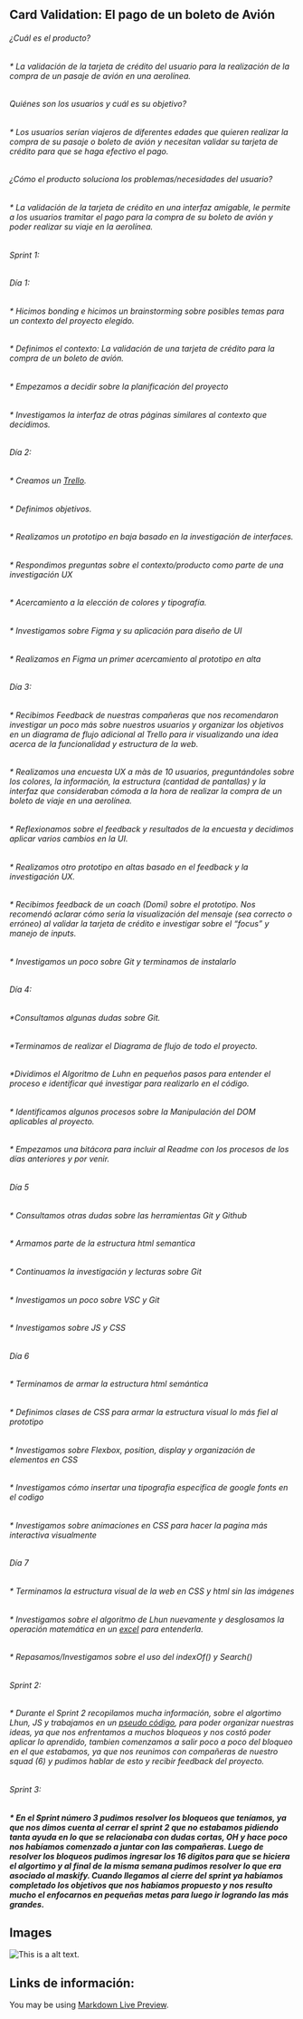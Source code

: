 ## Card Validation: El pago de un boleto de Avión

###### ¿Cuál es el producto?
###### * La validación de la tarjeta de crédito del usuario para la realización de la compra de un pasaje de avión en una aerolínea.

###### Quiénes son los usuarios y cuál es su objetivo?
###### * Los usuarios serían viajeros de diferentes edades que quieren realizar la compra de su pasaje o boleto de avión y necesitan validar su tarjeta de crédito para que se haga efectivo el pago.

###### ¿Cómo el producto soluciona los problemas/necesidades del usuario?
###### *  La validación de la tarjeta de crédito en una interfaz amigable, le permite a los usuarios tramitar el pago para la compra de su boleto de avión y poder realizar su viaje en la aerolínea.

###### Sprint 1:
###### Día 1:
###### * Hicimos bonding e hicimos un brainstorming sobre posibles temas para un contexto del proyecto elegido.
###### * Definimos el contexto: La validación de una tarjeta de crédito para la compra de un boleto de avión.
###### *  Empezamos a decidir sobre la planificación del proyecto
###### * Investigamos la interfaz de otras páginas similares al contexto que decidimos.

###### Día 2:
###### * Creamos un [Trello](https://trello.com/b/xBpw7Swt/card-validation).
###### * Definimos objetivos.
###### * Realizamos un prototipo en baja basado en la investigación de interfaces.
###### *  Respondimos preguntas sobre el contexto/producto como parte de una investigación UX
###### * Acercamiento a la elección de colores y tipografía.
###### * Investigamos sobre Figma y su aplicación para diseño de UI
###### * Realizamos en Figma un primer acercamiento al prototipo en alta


###### Día 3:

###### * Recibimos Feedback de nuestras compañeras que nos recomendaron investigar un poco más sobre nuestros usuarios y organizar los objetivos en un diagrama de flujo adicional al Trello para ir visualizando una idea acerca de la funcionalidad y estructura de la web.
###### * Realizamos una encuesta UX a màs de 10 usuarios, preguntándoles sobre los colores, la información, la estructura (cantidad de pantallas) y la interfaz que consideraban cómoda a la hora de realizar la compra de un boleto de viaje en una aerolínea.
###### * Reflexionamos sobre el feedback y resultados de la encuesta y decidimos aplicar varios cambios en la UI.
###### * Realizamos otro prototipo en altas basado en el feedback y la investigación UX.
###### * Recibimos feedback de un coach (Domi) sobre el prototipo. Nos recomendó aclarar cómo sería la visualización del mensaje (sea correcto o erróneo) al validar la tarjeta de crédito e investigar sobre el “focus” y manejo de inputs.
###### * Investigamos un poco sobre Git y terminamos de instalarlo

###### Día 4:

###### *Consultamos algunas dudas sobre Git.
###### *Terminamos de realizar el Diagrama de flujo de todo el proyecto.
###### *Dividimos el Algoritmo de Luhn en pequeños pasos para entender el proceso e identificar qué investigar para realizarlo en el código.
###### * Identificamos algunos procesos sobre la Manipulación del DOM aplicables al proyecto.
###### * Empezamos una bitácora para incluir al Readme con los procesos de los días anteriores y por venir.

###### Día 5
###### * Consultamos otras dudas sobre las herramientas Git y Github
###### * Armamos parte de la estructura html semantica
###### * Continuamos la investigación y lecturas sobre Git
###### * Investigamos un poco sobre VSC y Git
###### * Investigamos sobre JS y CSS



###### Día 6
###### * Terminamos de armar la estructura html semántica
###### * Definimos clases de CSS para armar la estructura visual lo más fiel al prototipo
###### * Investigamos sobre Flexbox, position, display y organización de elementos en CSS
###### * Investigamos cómo insertar una tipografia especifica de google fonts en el codigo
###### * Investigamos sobre animaciones en CSS para hacer la pagina más interactiva visualmente


###### Día 7
###### * Terminamos la estructura visual de la web en CSS y html sin las imágenes
###### * Investigamos sobre el algoritmo de Lhun nuevamente y desglosamos la operación matemática en un [excel](https://markdownlivepreview.com/) para entenderla. 
###### * Repasamos/Investigamos sobre el uso del indexOf() y Search()


###### Sprint 2:

###### * Durante el Sprint 2 recopilamos mucha información, sobre el algortimo Lhun, JS y trabajamos en un [pseudo código](https://www.figma.com/file/Vw3WbP7j3FPDxmpIYcU9em/Tarjeta-de-credito?node-id=0%3A1), para poder organizar nuestras ideas, ya que nos enfrentamos a muchos bloqueos y nos costó poder aplicar lo aprendido, tambien comenzamos a salir poco a poco del bloqueo en el que estabamos, ya que nos reunimos con compañeras de nuestro squad (6) y pudimos hablar de esto y recibir feedback del proyecto. 

###### Sprint 3:

##### * En el Sprint número 3 pudimos resolver los bloqueos que teníamos, ya que nos dimos cuenta al cerrar el sprint 2 que no estabamos pidiendo tanta ayuda en lo que se relacionaba con dudas cortas, OH y hace poco nos habíamos comenzado a juntar con las compañeras. Luego de resolver los bloqueos pudimos ingresar los 16 digitos para que se hiciera el algortimo y al final de la misma semana pudimos resolver lo que era asociado al maskify. Cuando llegamos al cierre del sprint ya habíamos completado los objetivos que nos habiamos propuesto y nos resulto mucho el enfocarnos en pequeñas metas para luego ir logrando las más grandes.

 
## Images

![This is a alt text.](/img/prototipobaja.jpg "prototipo")

## Links de información:

You may be using [Markdown Live Preview](https://markdownlivepreview.com/).
